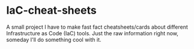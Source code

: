 # IaC-cheat-sheets

A small project I have to make fast fact cheatsheets/cards about different Infrastructure as Code (IaC) tools. Just the raw information right now, someday I'll do something cool with it.
